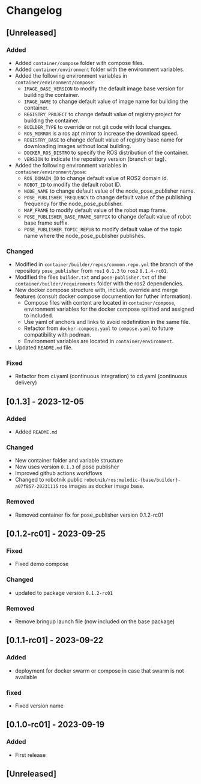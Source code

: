 # Changelog

## [Unreleased]

### Added
- Added `container/compose` folder with compose files.
- Added `container/environment` folder with the environment variables.
- Added the following environment variables in `container/environment/compose`:
    - `IMAGE_BASE_VERSION` to modify the default image base version for building the container.
    - `IMAGE_NAME` to change default value of image name for building the container.
    - `REGISTRY_PROJECT` to change default value of registry project for building the container.
    - `BUILDER_TYPE` to override or not git code with local changes.
    - `ROS_MIRROR` is a ros apt mirror to increase the download speed.
    - `REGISTRY_BASE` to change default value of registry base name for downloading images without local building.
    - `DOCKER_ROS_DISTRO` to specify the ROS distribution of the container.
    - `VERSION` to indicate the repository version (branch or tag).
- Added the following environment variables in `container/environment/pose`:
    - `ROS_DOMAIN_ID` to change default value of ROS2 domain id.
    - `ROBOT_ID` to modify the default robot ID.
    - `NODE_NAME` to change default value of the node_pose_publisher name.
    - `POSE_PUBLISHER_FREQUENCY` to change default value of the publishing frequency for the node_pose_publisher.
    - `MAP_FRAME` to modify default value of the robot map frame.
    - `POSE_PUBLISHER_BASE_FRAME_SUFFIX` to change default value of robot base frame suffix.
    - `POSE_PUBLISHER_TOPIC_REPUB` to modify default value of the topic name where the node_pose_publisher publishes.


### Changed
- Modified in `container/builder/repos/common.repo.yml` the branch of the repository `pose_publisher` from `ros1` `0.1.3` to `ros2` `0.1.4-rc01`.
- Modified the files `builder.txt` and `pose-publisher.txt` of the `container/builder/requirements` folder with the ros2 dependencies.
- New docker compose structure with, include, override and merge features (consult docker compose documention for futher information).
    - Compose files with content are located in `container/compose`, environment variables for the docker compose splitted and assigned to included.
    - Use yaml of anchors and links to avoid redefinition in the same file.
    - Refactor from `docker-compose.yaml` to `compose.yaml` to future compatibility with podman.
    - Environment variables are located in `container/environment`.
- Updated `README.md` file.

### Fixed
- Refactor from ci.yaml (continuous integration) to cd.yaml (continuous delivery)

## [0.1.3] - 2023-12-05

### Added
- Added `README.md`

### Changed
- New container folder and variable structure
- Now uses version `0.1.3` of pose publisher
- Improved github actions workflows
- Changed to robotnik public `robotnik/ros:melodic-{base/builder}-a07f857-20231115` ros images as docker image base.

### Removed
- Removed container fix for pose_publisher version 0.1.2-rc01

## [0.1.2-rc01] - 2023-09-25

### Fixed
- Fixed demo compose

### Changed
- updated to package version `0.1.2-rc01`

### Removed
- Remove bringup launch file (now included on the base package)


## [0.1.1-rc01] - 2023-09-22

### Added
- deployment for docker swarm or compose in case that swarm is not available

### fixed
- Fixed version name

## [0.1.0-rc01] - 2023-09-19

### Added
- First release


## [Unreleased] 
